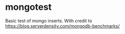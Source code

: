 # mongotest

Basic test of mongo inserts.
With credit to https://blog.serverdensity.com/mongodb-benchmarks/

